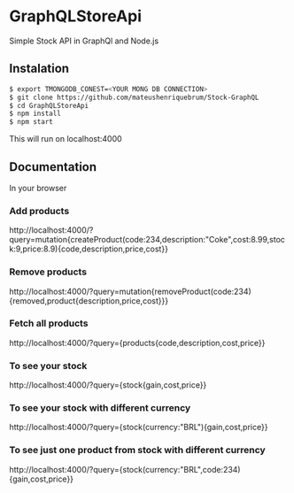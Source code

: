 # GraphQLStoreApi

Simple Stock API in GraphQl and Node.js

## Instalation
```bash
$ export TMONGODB_CONEST=<YOUR MONG DB CONNECTION>
$ git clone https://github.com/mateushenriquebrum/Stock-GraphQL
$ cd GraphQLStoreApi
$ npm install
$ npm start
```

This will run on localhost:4000

## Documentation

In your browser

### Add products
http://localhost:4000/?query=mutation{createProduct(code:234,description:"Coke",cost:8.99,stock:9,price:8.9){code,description,price,cost}}

### Remove products
http://localhost:4000/?query=mutation{removeProduct(code:234){removed,product{description,price,cost}}}

### Fetch all products
http://localhost:4000/?query={products{code,description,cost,price}}

### To see your stock
http://localhost:4000/?query={stock{gain,cost,price}}

### To see your stock with different currency
http://localhost:4000/?query={stock(currency:"BRL"){gain,cost,price}}

### To see just one product from stock with different currency
http://localhost:4000/?query={stock(currency:"BRL",code:234){gain,cost,price}}
